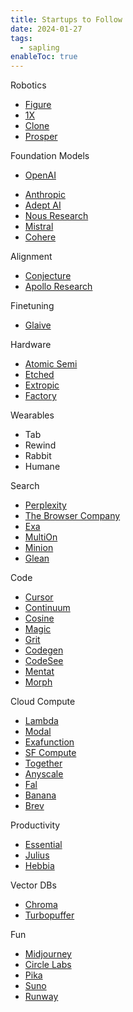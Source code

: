 ```yaml
---
title: Startups to Follow
date: 2024-01-27
tags:
  - sapling
enableToc: true
---
```

Robotics
- [Figure](https://www.figure.ai/)
- [1X](https://www.1x.tech/)
- [Clone](https://www.clonerobotics.com/)
- [Prosper](https://prosper.org/) 

Foundation Models
* [OpenAI](https://openai.com/)
- [Anthropic](https://www.anthropic.com/)
- [Adept AI](https://www.adept.ai/)
- [Nous Research](https://nousresearch.com/)
- [Mistral](https://mistral.ai/)
- [Cohere](https://cohere.com/)

Alignment
- [Conjecture](https://www.conjecture.dev/)
- [Apollo Research](https://www.apolloresearch.ai/)

Finetuning
- [Glaive](https://glaive.ai/)

Hardware
- [Atomic Semi](https://atomicsemi.com/)
- [Etched](https://www.etched.com/)
- [Extropic](https://extropic.ai/)
- [Factory](https://www.factory.ai/)

Wearables
- Tab
- Rewind
- Rabbit
- Humane

Search
- [Perplexity](https://www.perplexity.ai/)
- [The Browser Company](https://thebrowser.company/)
- [Exa](https://exa.ai/)
- [MultiOn](https://www.multion.ai/)
- [Minion](https://minion.ai/)
- [Glean](https://www.glean.com/)

Code
- [Cursor](https://cursor.sh/)
- [Continuum](https://continuum.sh/)
- [Cosine](https://cosine.sh/)
- [Magic](https://magic.dev/)
- [Grit](https://www.grit.io/)
- [Codegen](https://www.codegen.com/)
- [CodeSee](https://www.codesee.io/)
- [Mentat](https://www.mentat.ai/)
- [Morph](https://morph.so/)

Cloud Compute
- [Lambda](https://lambdalabs.com/)
- [Modal](https://modal.com/)
- [Exafunction](https://exafunction.com/)
- [SF Compute](https://sfcompute.com/)
- [Together](https://www.together.ai/)
- [Anyscale](https://www.anyscale.com/)
- [Fal](https://www.fal.ai/)
- [Banana](https://www.banana.dev/)
- [Brev](https://brev.dev/)

Productivity
- [Essential](https://essential.ai/)
- [Julius](https://julius.ai/)
- [Hebbia](https://www.hebbia.ai/)

Vector DBs
- [Chroma](https://www.trychroma.com/)
- [Turbopuffer](https://turbopuffer.com/)

Fun
- [Midjourney](https://www.midjourney.com)
- [Circle Labs](https://circlelabs.xyz/)
- [Pika](https://pika.art)
- [Suno](https://www.suno.ai/)
- [Runway](https://runwayml.com/)